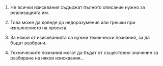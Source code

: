 
1. Не всички изисквания съдържат пълното описание нужно за реализацията им.

3. Това може да доведе до недоразумения или грешки при изпълнението на проекта. 

5. За някой от изискванията са нужни технически познания, за да бъдат разбрани.
 
7. Техническите познания могат да бъдат от съществено значение за разбиране на някои изисквания…
